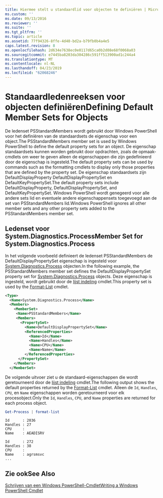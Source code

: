 ```yaml
---
title: Hiermee stelt u standaardlid voor objecten te definiëren | Microsoft Docs
ms.custom: ''
ms.date: 09/13/2016
ms.reviewer: ''
ms.suite: ''
ms.tgt_pltfrm: ''
ms.topic: article
ms.assetid: 77f94326-8ffe-4d40-bd2a-b79fb0b4a4e5
caps.latest.revision: 8
ms.openlocfilehash: 2d634e7638ec0e0117d65ca0b2d08e68f0068a03
ms.sourcegitcommit: e7445ba8203da304286c591ff513900ad1c244a4
ms.translationtype: MT
ms.contentlocale: nl-NL
ms.lasthandoff: 04/23/2019
ms.locfileid: "62068246"
---
```

# <a name="defining-default-member-sets-for-objects"></a><span data-ttu-id="3e5f3-102">Standaardledenreeksen voor objecten definiëren</span><span class="sxs-lookup"><span data-stu-id="3e5f3-102">Defining Default Member Sets for Objects</span></span>

<span data-ttu-id="3e5f3-103">De ledenset PSStandardMembers wordt gebruikt door Windows PowerShell voor het definiëren van de standaardsets de eigenschap voor een object.</span><span class="sxs-lookup"><span data-stu-id="3e5f3-103">The PSStandardMembers member set is used by Windows PowerShell to define the default property sets for an object.</span></span> <span data-ttu-id="3e5f3-104">De eigenschap standaardsets kunnen worden gebruikt door opdrachten, zoals de opmaak-cmdlets om weer te geven alleen de eigenschappen die zijn gedefinieerd door de eigenschap is ingesteld.</span><span class="sxs-lookup"><span data-stu-id="3e5f3-104">The default property sets can be used by commands such as the formatting cmdlets to display only those properties that are defined by the property set.</span></span> <span data-ttu-id="3e5f3-105">De eigenschap standaardsets zijn DefaultDisplayProperty DefaultDisplayPropertySet en DefaultKeyPropertySet.</span><span class="sxs-lookup"><span data-stu-id="3e5f3-105">The default property sets include DefaultDisplayProperty, DefaultDisplayPropertySet, and DefaultKeyPropertySet.</span></span> <span data-ttu-id="3e5f3-106">Windows PowerShell wordt genegeerd voor alle andere sets lid en eventuele andere eigenschappensets toegevoegd aan de set van PSStandardMembers lid.</span><span class="sxs-lookup"><span data-stu-id="3e5f3-106">Windows PowerShell ignores all other member sets and any other property sets added to the PSStandardMembers member set.</span></span>

## <a name="member-set-for-systemdiagnosticsprocess"></a><span data-ttu-id="3e5f3-107">Ledenset voor System.Diagnostics.Process</span><span class="sxs-lookup"><span data-stu-id="3e5f3-107">Member Set for System.Diagnostics.Process</span></span>

<span data-ttu-id="3e5f3-108">In het volgende voorbeeld definieert de ledenset PSStandardMembers de DefaultDisplayPropertySet eigenschap is ingesteld voor [System.Diagnostics.Process](/dotnet/api/System.Diagnostics.Process) objecten.</span><span class="sxs-lookup"><span data-stu-id="3e5f3-108">In the following example, the PSStandardMembers member set defines the DefaultDisplayPropertySet property set for [System.Diagnostics.Process](/dotnet/api/System.Diagnostics.Process) objects.</span></span> <span data-ttu-id="3e5f3-109">Deze eigenschap is ingesteld, wordt gebruikt door de [lijst indeling](/powershell/module/Microsoft.PowerShell.Utility/Format-List) cmdlet.</span><span class="sxs-lookup"><span data-stu-id="3e5f3-109">This property set is used by the [Format-List](/powershell/module/Microsoft.PowerShell.Utility/Format-List) cmdlet.</span></span>

```xml
<Type>
  <Name>System.Diagnostics.Process</Name>
  <Members>
    <MemberSet>
     <Name>PSStandardMembers</Name>
     <Members>
       <PropertySet>
         <Name>DefaultDisplayPropertySet</Name>
         <ReferencedProperties>
           <Name>Id</Name>
           <Name>Handles</Name>
           <Name>CPU</Name>
           <Name>Name</Name>
         </ReferencedProperties>
      </PropertySet>
    </Members>
  </MemberSet>
```

<span data-ttu-id="3e5f3-110">De volgende uitvoer ziet u de standaard-eigenschappen die wordt geretourneerd door de [lijst indeling](/powershell/module/Microsoft.PowerShell.Utility/Format-List) cmdlet.</span><span class="sxs-lookup"><span data-stu-id="3e5f3-110">The following output shows the default properties returned by the [Format-List](/powershell/module/Microsoft.PowerShell.Utility/Format-List) cmdlet.</span></span> <span data-ttu-id="3e5f3-111">Alleen de `Id`, `Handles`, `CPU`, en `Name` eigenschappen worden geretourneerd voor elk procesobject.</span><span class="sxs-lookup"><span data-stu-id="3e5f3-111">Only the `Id`, `Handles`, `CPU`, and `Name` properties are returned for each process object.</span></span>

```powershell
Get-Process | format-list
```

```output
Id      : 2036
Handles : 27
CPU     :
Name    : AEADISRV

Id      : 272
Handles : 38
CPU     :
Name    : agrsmsvc
...
```

## <a name="see-also"></a><span data-ttu-id="3e5f3-112">Zie ook</span><span class="sxs-lookup"><span data-stu-id="3e5f3-112">See Also</span></span>

[<span data-ttu-id="3e5f3-113">Schrijven van een Windows PowerShell-Cmdlet</span><span class="sxs-lookup"><span data-stu-id="3e5f3-113">Writing a Windows PowerShell Cmdlet</span></span>](./writing-a-windows-powershell-cmdlet.md)

